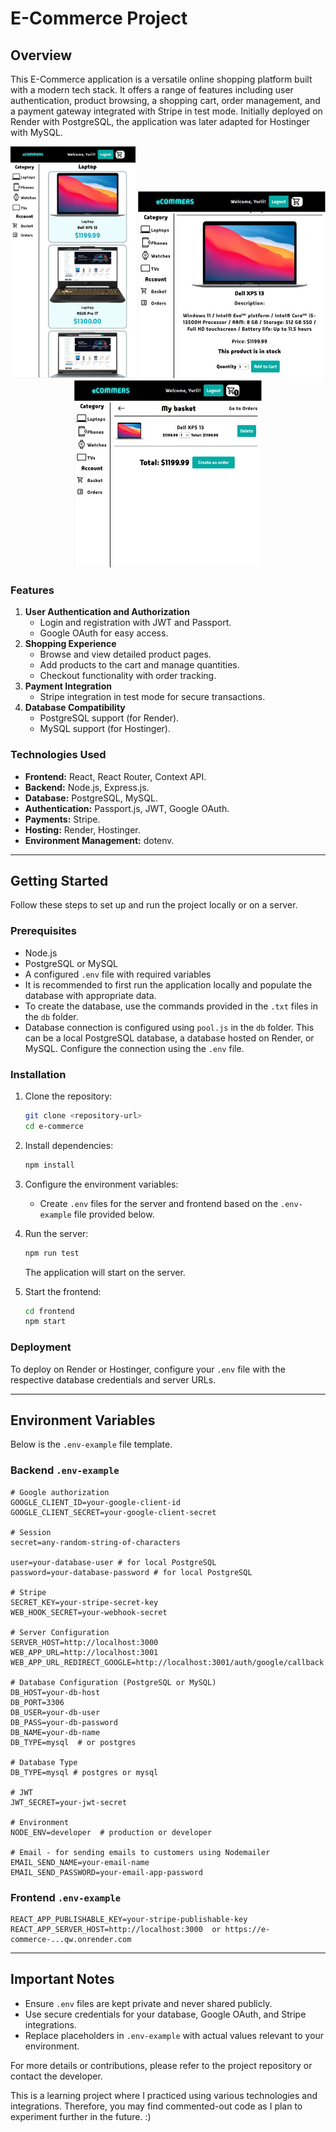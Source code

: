 # E-Commerce Project

## Overview
This E-Commerce application is a versatile online shopping platform built with a modern tech stack. It offers a range of features including user authentication, product browsing, a shopping cart, order management, and a payment gateway integrated with Stripe in test mode. Initially deployed on Render with PostgreSQL, the application was later adapted for Hostinger with MySQL.

<p align="center">
  <img src="/frontend/public/images/ecommerce.jpg" alt="Application Screenshot" width="200"/>
  <img src="/frontend/public/images/ecommerce1.jpg" alt="Application Screenshot" width="300"/>
  <img src="/frontend/public/images/ecommerce2.jpg" alt="Application Screenshot" width="300"/>
</p>

### Features
1. **User Authentication and Authorization**
   - Login and registration with JWT and Passport.
   - Google OAuth for easy access.
2. **Shopping Experience**
   - Browse and view detailed product pages.
   - Add products to the cart and manage quantities.
   - Checkout functionality with order tracking.
3. **Payment Integration**
   - Stripe integration in test mode for secure transactions.
4. **Database Compatibility**
   - PostgreSQL support (for Render).
   - MySQL support (for Hostinger).

### Technologies Used
- **Frontend:** React, React Router, Context API.
- **Backend:** Node.js, Express.js.
- **Database:** PostgreSQL, MySQL.
- **Authentication:** Passport.js, JWT, Google OAuth.
- **Payments:** Stripe.
- **Hosting:** Render, Hostinger.
- **Environment Management:** dotenv.

---

## Getting Started
Follow these steps to set up and run the project locally or on a server.

### Prerequisites
- Node.js
- PostgreSQL or MySQL
- A configured `.env` file with required variables
- It is recommended to first run the application locally and populate the database with appropriate data.
- To create the database, use the commands provided in the `.txt` files in the `db` folder.
- Database connection is configured using `pool.js` in the `db` folder. This can be a local PostgreSQL database, a database hosted on Render, or MySQL. Configure the connection using the `.env` file.

### Installation
1. Clone the repository:
   ```bash
   git clone <repository-url>
   cd e-commerce
   ```

2. Install dependencies:
   ```bash
   npm install
   ```

3. Configure the environment variables:
   - Create `.env` files for the server and frontend based on the `.env-example` file provided below.

4. Run the server:
   ```bash
   npm run test
   ```
   The application will start on the server.

5. Start the frontend:
   ```bash
   cd frontend
   npm start
   ```

### Deployment
To deploy on Render or Hostinger, configure your `.env` file with the respective database credentials and server URLs.

---

## Environment Variables
Below is the `.env-example` file template.

### Backend `.env-example`
```env
# Google authorization
GOOGLE_CLIENT_ID=your-google-client-id
GOOGLE_CLIENT_SECRET=your-google-client-secret

# Session
secret=any-random-string-of-characters

user=your-database-user # for local PostgreSQL
password=your-database-password # for local PostgreSQL

# Stripe
SECRET_KEY=your-stripe-secret-key
WEB_HOOK_SECRET=your-webhook-secret

# Server Configuration
SERVER_HOST=http://localhost:3000
WEB_APP_URL=http://localhost:3001
WEB_APP_URL_REDIRECT_GOOGLE=http://localhost:3001/auth/google/callback

# Database Configuration (PostgreSQL or MySQL)
DB_HOST=your-db-host
DB_PORT=3306
DB_USER=your-db-user
DB_PASS=your-db-password
DB_NAME=your-db-name
DB_TYPE=mysql  # or postgres

# Database Type
DB_TYPE=mysql # postgres or mysql

# JWT
JWT_SECRET=your-jwt-secret

# Environment
NODE_ENV=developer  # production or developer

# Email - for sending emails to customers using Nodemailer
EMAIL_SEND_NAME=your-email-name
EMAIL_SEND_PASSWORD=your-email-app-password
```

### Frontend `.env-example`
```env
REACT_APP_PUBLISHABLE_KEY=your-stripe-publishable-key
REACT_APP_SERVER_HOST=http://localhost:3000  or https://e-commerce-...qw.onrender.com
```

---

## Important Notes
- Ensure `.env` files are kept private and never shared publicly.
- Use secure credentials for your database, Google OAuth, and Stripe integrations.
- Replace placeholders in `.env-example` with actual values relevant to your environment.

For more details or contributions, please refer to the project repository or contact the developer.

This is a learning project where I practiced using various technologies and integrations. Therefore, you may find commented-out code as I plan to experiment further in the future. :)
